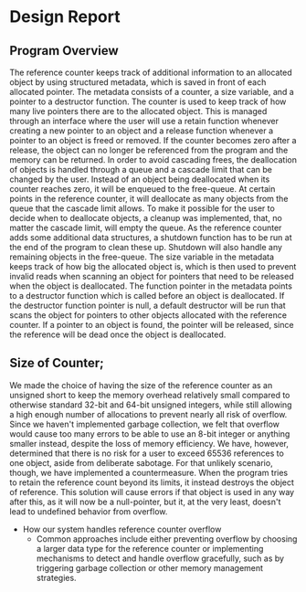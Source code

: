 # Design Report

## Program Overview
The reference counter keeps track of additional information to an allocated object by using structured metadata, which is saved in front of each allocated pointer. The metadata consists of a counter, a size variable, and a pointer to a destructor function. 
The counter is used to keep track of how many live pointers there are to the allocated object. This is managed through an interface where the user will use a retain function whenever creating a new pointer to an object and a release function whenever a pointer to an object is freed or removed. If the counter becomes zero after a release, the object can no longer be referenced from the program and the memory can be returned. In order to avoid cascading frees, the deallocation of objects is handled through a queue and a cascade limit that can be changed by the user. Instead of an object being deallocated when its counter reaches zero, it will be enqueued to the free-queue. At certain points in the reference counter, it will deallocate as many objects from the queue that the cascade limit allows. To make it possible for the user to decide when to deallocate objects, a cleanup was implemented, that, no matter the cascade limit, will empty the queue. As the reference counter adds some additional data structures, a shutdown function has to be run at the end of the program to clean these up. Shutdown will also handle any remaining objects in the free-queue.
The size variable in the metadata keeps track of how big the allocated object is, which is then used to prevent invalid reads when scanning an object for pointers that need to be released when the object is deallocated. The function pointer in the metadata points to a destructor function which is called before an object is deallocated. If the destructor function pointer is null, a default destructor will be run that scans the object for pointers to other objects allocated with the reference counter. If a pointer to an object is found, the pointer will be released, since the reference will be dead once the object is deallocated.



## Size of Counter;
We made the choice of having the size of the reference counter as an unsigned short to keep the memory overhead relatively small compared to otherwise standard 32-bit and 64-bit unsigned integers, while still allowing a high enough number of allocations to prevent nearly all risk of overflow. Since we haven't implemented garbage collection, we felt that overflow would cause too many errors to be able to use an 8-bit integer or anything smaller instead, despite the loss of memory efficiency. We have, however, determined that there is no risk for a user to exceed 65536 references to one object, aside from deliberate sabotage. For that unlikely scenario, though, we have implemented a countermeasure. When the program tries to retain the reference count beyond its limits, it instead destroys the object of reference. This solution will cause errors if that object is used in any way after this, as it will now be a null-pointer, but it, at the very least, doesn't lead to undefined behavior from overflow.

- How our system handles reference counter overflow
    * Common approaches include either preventing overflow by choosing a larger data type for the reference counter or implementing mechanisms to detect and handle overflow gracefully, such as by triggering garbage collection or other memory management strategies.

